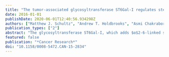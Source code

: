 ```yaml
---
title: "The tumor-associated glycosyltransferase ST6Gal-I regulates stem cell transcription factors and confers a cancer stem cell phenotype"
date: 2016-01-01
publishDate: 2020-06-01T12:40:56.934298Z
authors: ["Matthew J. Schultz", "Andrew T. Holdbrooks", "Asmi Chakraborty", "William E. Grizzle", "Charles N. Landen", "Donald J. Buchsbaum", "Michael G. Conner", "Rebecca C. Arend", "Karina J. Yoon", "Christopher A. Klug", "Daniel C. Bullard", "Robert A. Kesterson", "Patsy G. Oliver", "Amber K. O'Connor", "Bradley K. Yoder", "Susan L. Bellis"]
publication_types: ["2"]
abstract: "The glycosyltransferase ST6Gal-I, which adds $α$2-6-linked sialic acids to substrate glycoproteins, has been implicated in carcinogenesis; however, the nature of its pathogenic role remains poorly understood. Here we show that ST6Gal-I is upregulated in ovarian and pancreatic carcinomas, enriched in metastatic tumors, and associated with reduced patient survival. Notably, ST6Gal-I upregulation in cancer cells conferred hallmark cancer stem-like cell (CSC) characteristics. Modulating ST6Gal-I expression in pancreatic and ovarian cancer cells directly altered CSC spheroid growth, and clonal variants with high ST6Gal-I activity preferentially survived in CSC culture. Primary ovarian cancer cells from patient ascites or solid tumors sorted for $α$2-6 sialylation grew as spheroids, while cells lacking $α$2-6 sialylation remained as single cells and lost viability. ST6Gal-I also promoted resistance to gemcitabine and enabled the formation of stably resistant colonies. Gemcitabine treatment of patient-derived xenograft tumors enriched for ST6Gal-I-expressing cells relative to pair-matched untreated tumors. ST6Gal-I also augmented tumor-initiating potential. In limiting dilution assays, subcutaneous tumor formation was inhibited by ST6Gal-I knockdown, whereas in a chemically induced tumor initiation model, mice with conditional ST6Gal-I overexpression exhibited enhanced tumorigenesis. Finally, we found that ST6Gal-I induced expression of the key tumor-promoting transcription factors, Sox9 and Slug. Collectively, this work highlighted a previously unrecognized role for a specific glycosyltransferase in driving a CSC state. Cancer Res; 76(13); 3978-88. ©2016 AACR."
featured: false
publication: "*Cancer Research*"
doi: "10.1158/0008-5472.CAN-15-2834"
---
```


